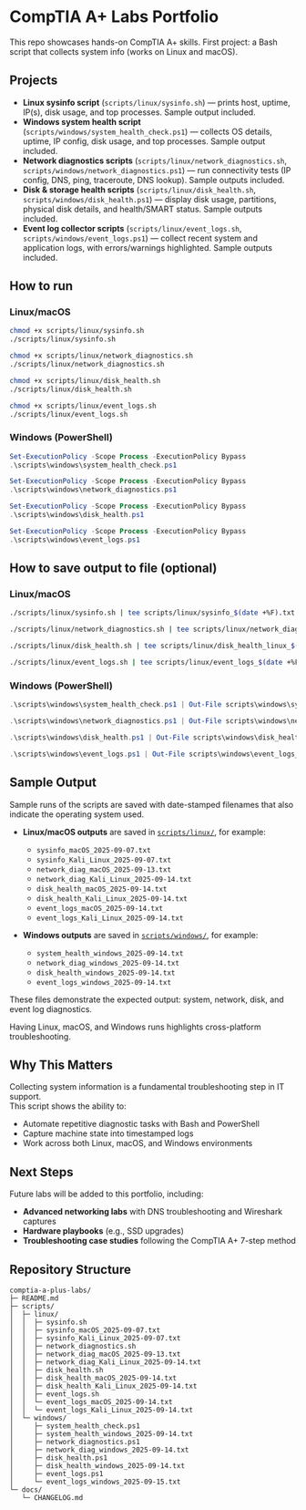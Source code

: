 # CompTIA A+ Labs Portfolio

This repo showcases hands-on CompTIA A+ skills. First project: a Bash script that collects system info (works on Linux and macOS).

## Projects
- **Linux sysinfo script** (`scripts/linux/sysinfo.sh`) — prints host, uptime, IP(s), disk usage, and top processes. Sample output included.
- **Windows system health script** (`scripts/windows/system_health_check.ps1`) — collects OS details, uptime, IP config, disk usage, and top processes. Sample output included.
- **Network diagnostics scripts** (`scripts/linux/network_diagnostics.sh`, `scripts/windows/network_diagnostics.ps1`) — run connectivity tests (IP config, DNS, ping, traceroute, DNS lookup). Sample outputs included.  
- **Disk & storage health scripts** (`scripts/linux/disk_health.sh`, `scripts/windows/disk_health.ps1`) — display disk usage, partitions, physical disk details, and health/SMART status. Sample outputs included.  
- **Event log collector scripts** (`scripts/linux/event_logs.sh`, `scripts/windows/event_logs.ps1`) — collect recent system and application logs, with errors/warnings highlighted. Sample outputs included.  

## How to run

### Linux/macOS

```bash
chmod +x scripts/linux/sysinfo.sh
./scripts/linux/sysinfo.sh

chmod +x scripts/linux/network_diagnostics.sh
./scripts/linux/network_diagnostics.sh

chmod +x scripts/linux/disk_health.sh
./scripts/linux/disk_health.sh

chmod +x scripts/linux/event_logs.sh
./scripts/linux/event_logs.sh
```

### Windows (PowerShell)

```powershell
Set-ExecutionPolicy -Scope Process -ExecutionPolicy Bypass
.\scripts\windows\system_health_check.ps1

Set-ExecutionPolicy -Scope Process -ExecutionPolicy Bypass
.\scripts\windows\network_diagnostics.ps1

Set-ExecutionPolicy -Scope Process -ExecutionPolicy Bypass
.\scripts\windows\disk_health.ps1

Set-ExecutionPolicy -Scope Process -ExecutionPolicy Bypass
.\scripts\windows\event_logs.ps1
```

## How to save output to file (optional)

### Linux/macOS

```bash
./scripts/linux/sysinfo.sh | tee scripts/linux/sysinfo_$(date +%F).txt

./scripts/linux/network_diagnostics.sh | tee scripts/linux/network_diag_$(date +%F).txt

./scripts/linux/disk_health.sh | tee scripts/linux/disk_health_linux_$(date +%F).txt

./scripts/linux/event_logs.sh | tee scripts/linux/event_logs_$(date +%F).txt
```

### Windows (PowerShell)

```powershell
.\scripts\windows\system_health_check.ps1 | Out-File scripts\windows\system_health_$(Get-Date -Format 'yyyy-MM-dd').txt

.\scripts\windows\network_diagnostics.ps1 | Out-File scripts\windows\network_diag_$(Get-Date -Format 'yyyy-MM-dd').txt

.\scripts\windows\disk_health.ps1 | Out-File scripts\windows\disk_health_$(Get-Date -Format 'yyyy-MM-dd').txt

.\scripts\windows\event_logs.ps1 | Out-File scripts\windows\event_logs_$(Get-Date -Format 'yyyy-MM-dd').txt
```

## Sample Output


Sample runs of the scripts are saved with date-stamped filenames that also indicate the operating system used.  

- **Linux/macOS outputs** are saved in [`scripts/linux/`](scripts/linux/), for example:  
  - `sysinfo_macOS_2025-09-07.txt`  
  - `sysinfo_Kali_Linux_2025-09-07.txt`
  - `network_diag_macOS_2025-09-13.txt`
  - `network_diag_Kali_Linux_2025-09-14.txt`
  - `disk_health_macOS_2025-09-14.txt`
  - `disk_health_Kali_Linux_2025-09-14.txt`
  - `event_logs_macOS_2025-09-14.txt`  
  - `event_logs_Kali_Linux_2025-09-14.txt`  

- **Windows outputs** are saved in [`scripts/windows/`](scripts/windows/), for example:  
  - `system_health_windows_2025-09-14.txt`
  - `network_diag_windows_2025-09-14.txt`
  - `disk_health_windows_2025-09-14.txt`
  - `event_logs_windows_2025-09-14.txt`  

These files demonstrate the expected output: system, network, disk, and event log diagnostics.  

Having Linux, macOS, and Windows runs highlights cross-platform troubleshooting.

## Why This Matters

Collecting system information is a fundamental troubleshooting step in IT support.  
This script shows the ability to:
- Automate repetitive diagnostic tasks with Bash and PowerShell
- Capture machine state into timestamped logs
- Work across both Linux, macOS, and Windows environments


## Next Steps
Future labs will be added to this portfolio, including:
- **Advanced networking labs** with DNS troubleshooting and Wireshark captures
- **Hardware playbooks** (e.g., SSD upgrades)
- **Troubleshooting case studies** following the CompTIA A+ 7-step method


## Repository Structure

```text
comptia-a-plus-labs/
├─ README.md
├─ scripts/
│  ├─ linux/
│  │  ├─ sysinfo.sh
│  │  ├─ sysinfo_macOS_2025-09-07.txt
│  │  ├─ sysinfo_Kali_Linux_2025-09-07.txt
│  │  ├─ network_diagnostics.sh
│  │  ├─ network_diag_macOS_2025-09-13.txt
│  │  ├─ network_diag_Kali_Linux_2025-09-14.txt
│  │  ├─ disk_health.sh
│  │  ├─ disk_health_macOS_2025-09-14.txt
│  │  ├─ disk_health_Kali_Linux_2025-09-14.txt
│  │  ├─ event_logs.sh
│  │  └─ event_logs_macOS_2025-09-14.txt
│  │  └─ event_logs_Kali_Linux_2025-09-14.txt
│  └─ windows/
│     ├─ system_health_check.ps1
│     ├─ system_health_windows_2025-09-14.txt
│     ├─ network_diagnostics.ps1
│     ├─ network_diag_windows_2025-09-14.txt
│     ├─ disk_health.ps1
│     ├─ disk_health_windows_2025-09-14.txt
│     ├─ event_logs.ps1
│     └─ event_logs_windows_2025-09-15.txt
└─ docs/
   └─ CHANGELOG.md
```